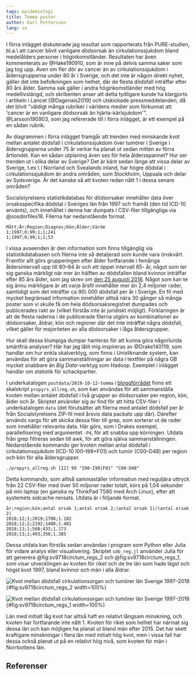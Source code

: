 ```yaml
---
tags: epidemiologi
title: Tomma poster
author: Karl Pettersson
lang: sv
---
```


I förra inlägget diskuterade jag resultat som rapporterats från
PURE-studien, bl.a.\ att cancer blivit vanligare dödsorsak än
cirkulationssjukdom bland medelålders personer i höginkomstländer.
Resultaten har även kommenterats av @Hake190910, som är inne på
delvis samma saker som jag tog upp. Även om fler dör av cancer
än av cirkulationssjukdom i åldersgrupperna under 80 år i Sverige,
och det inte är någon direkt nyhet, gäller det inte befolkningen
som helhet, där de flesta dödsfall inträffar efter 80 års ålder.
Samma sak gäller i andra höginkomstländer med hög medellivslängd,
och skribenten anser att detta tydligare kunde ha klargjorts i
artikeln i Lancet [@Dagenais2019] och utskickade pressmeddelanden,
då det blivit "väldigt många rubriker i världens medier som
förkunnat att 'cancer är en vanligare dödsorsak än
hjärta-kärlsjukdom'". @Larsson190903, som jag refererade till i
förra inlägget, är ett exempel på en sådan rubrik.

Av diagrammen i förra inlägget framgår att trenden med minskande kvot
mellan antalet dödsfall i cirkulationssjukdom över tumörer i Sverige i
åldersgrupperna under 75 år verkar ha planat ut sedan mitten av förra
årtiondet. Kan en sådan utplaning även ses för hela åldersspannet?
Hur ser trenden ut i olika delar av Sverige? Det är känt sedan länge
att vissa delar av Sverige, t.ex.\ i Norrland och Svealands inland,
har högre dödstal i cirkulationssjukdom än andra områden, som
Stockholm, Uppsala och delar av Sydsverige. Är det kanske så att
kvoten redan nått 1 i dessa senare områden?

Socialstyrelsens statistikdatabas för dödsorsaker innehåller data över
orsaksspecifika dödstal i Sveriges län från 1997 och framåt (den tid
ICD-10 använts), och innehållet i denna har dumpats i CSV-filer
tillgängliga via @sosdorfiles18. Filerna har nedanstående format.

```
Mått;År;Region;Diagnos;Kön;Ålder;Värde
1;1997;0;99;1;1;241
1;1997;0;99;1;2;53
```

I vissa avseenden är den information som finns tillgänglig via
statistikdatabasen och filerna inte så detaljerad som kunde vara
önskvärt. Framför allt görs grupperingen efter ålder fortfarande
i femåriga åldersintervall upp till 80–84 år och ett öppet
intervall 85- år, något som ter sig ganska märkligt när mer än
hälften av dödsfallen bland kvinnor inträffar efter 85 års ålder,
som jag skrev om [den 25 augusti 2016](2016-08-25-rates.html).
Något som kan te sig ännu märkligare är att varje årsfil innehåller
mer än 2,4 miljoner rader, samtidigt som det inträffar ca
90\ 000 dödsfall per år i Sverige. En fil med mycket begränsad
information innehåller alltså nära 30 gånger så många poster
som vi skulle få om hela dödsorsaksregistret dumpades och
publicerades rakt av (vilket förstås inte är juridiskt möjligt).
Förklaringen är att de flesta raderna i de publicerade filerna
utgörs av kombinationer av dödsorsaker, åldrar, kön och regioner
där det inte inträffat några dödsfall, vilket gäller för
majoriteten av alla dödsorsaker i låga åldersgrupper.

Hur skall dessa klumpiga dumpar hanteras för att kunna göra
någorlunda smärtfria analyser? Här har jag låtit mig inspireras
av @Drake140119, som handlar om hur enkla skalverktyg, som finns
i Unixliknande system, kan användas för att göra sammanställningar
av data i textfiler på några GB mycket snabbare än *Big Data*-verktyg 
som Hadoop. Exemplet i inlägget handlar om statistik för
schackpartier.

I underkatalogen `postdata/2019-10-12-tomma` i
[bloggförrådet](https://github.com/klpn/static-dust.git) finns
ett skalskript `propyrs_allreg.sh`, som kan användas för att
sammanställa kvoten mellan antalet dödsfall i två grupper av
dödsorsaker per region, kön, ålder och år. Skriptet använder sig
av find för att hitta CSV-filer i underkatalogen `data` (det
förutsätter att filerna med antalet dödsfall per år från
Socialstyrelsens ZIP-fil med årsvis data packats upp där).
Därefter används xargs för att skicka dessa filer till grep,
som sorterar ut de rader som innehåller relevanta data. Här görs,
som i Drakes exempel, parallellisering med argumentet `-P4`, för
att snabba upp körningen. Utdata från grep filtreras sedan till
awk, för att göra själva sammanställningen. Nedanstående kommando
ger kvoten mellan antal dödsfall i cirkulationssjukdom
(ICD-10 I00–I99+F01) och tumör (C00–D48) per region och kön
för alla åldersgrupper.

```
./propyrs_allreg.sh [12] 99 "I00-I99|F01" "C00-D48"
```

Detta kommando, som alltså sammaställer information med reguljära
uttryck från 22 CSV-filer med över 50 miljoner rader totalt, körs på
1,04 sekunder på min laptop (en ganska ny ThinkPad T580 med Arch Linux),
efter att systemets sidcache rensats. Utdata är i följande format.

```
år;region;kön;antal orsak 1;antal orsak 2;(antal orsak 1)/(antal orsak 2)
2018;12;1;2019;1708;1.182
2018;12;2;2192;1480;1.481
2018;13;1;508;433;1.173
2018;13;2;493;356;1.385
```

Dessa utdata kan förstås sedan användas i program som Python eller
Julia för vidare analys eller visualisering. Skriptet `sdb_reg.jl`
använder Julia för att generera @fig:sv9718circtum_regs_2 och
@fig:sv9718circtum_regs_1, som visar utvecklingen av kvoten för
riket och de tre län som hade lägst och högst kvot 1997, bland
kvinnor och män i alla åldrar.

![Kvot mellan dödsfall cirkulationsorgan och tumörer län Sverige 1997–2018](../images/sv9718circtum_regs_2.svg){#fig:sv9718circtum_regs_2 width=100%}

![Kvot mellan dödsfall cirkulationsorgan och tumörer län Sverige 1997–2018](../images/sv9718circtum_regs_1.svg){#fig:sv9718circtum_regs_1 width=100%}

Län med initialt låg kvot har alltså haft en relativt långsam
minskning, och kvoten har fortfarande inte nått 1. Kvoten för
riket som helhet har närmat sig dessa län och kan möjligen ha
planat ut bland män efter 2015. Det har skett kraftigare
minskningar i flera län med initialt hög kvot, men i vissa
fall har dessa också planat ut på en relativt hög nivå, som
kvoten för män i Norrbottens län.

## Referenser
